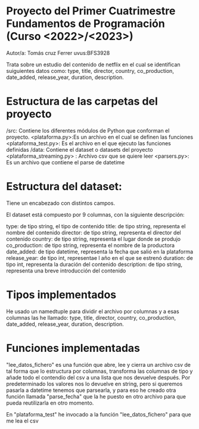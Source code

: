 # Proyecto del Primer Cuatrimestre Fundamentos de Programación (Curso <2022>/<2023>)
Autor/a: Tomás cruz Ferrer  uvus:BFS3928

Trata sobre un estudio del contenido de netflix en el cual se identifican suiguientes datos como: type, title, director, country, co_production, date_added, release_year, duration, description.

# Estructura de las carpetas del proyecto
/src: Contiene los diferentes módulos de Python que conforman el proyecto.
<plataforma.py>:Es un archivo en el cual se definen las funciones
<plataforma_test.py>: Es el archivo en el que ejecuto las funciones definidas
/data: Contiene el dataset o datasets del proyecto
<plataforma_streaming.py> : Archivo csv que se quiere leer
<parsers.py>: Es un archivo que contiene el parse de datetime
# Estructura del dataset:
Tiene un encabezado con distintos campos.

El dataset está compuesto por 9 columnas, con la siguiente descripción:

type: de tipo string, el tipo de contenido
title: de tipo string, representa el nombre del contenido
director: de tipo string, representa el director del contenido
country: de tipo string, representa el lugar donde se produjo
co_production: de tipo string, representa el nombre de la productora
date_added: de tipo datetime, representa la fecha que salió en la plataforma
release_year: de tipo int, representae l año en el que se estrenó
duration: de tipo int, representa la duración del contenido
description: de tipo string, representa una breve introducción del contenido


# Tipos implementados

He usado un namedtuple para dividir el archivo por columnas y a esas columnas las he llamado: type, title, director, country, co_production, date_added, release_year, duration, description.

# Funciones implementadas
"lee_datos_fichero" es una función que abre, lee y cierra un archivo csv de tal forma que lo estructura por columnas, transforma las columnas de tipo y añade todo el contendio del csv a una lista que nos devuelve después. Por predeterminado los valores nos lo devuelve en string, pero si queremos pasarla a datetime tenemos que parsearla, y para eso he creado otra función llamada "parse_fecha" que la he puesto en otro archivo para que pueda reutilizarla en otro momento.

En "plataforma_test" he invocado a la función "lee_datos_fichero" para que me lea el csv